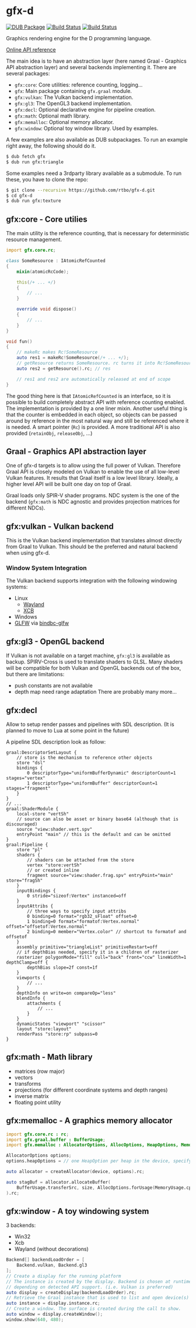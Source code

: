 # gfx-d

[![DUB Package](https://img.shields.io/dub/v/gfx.svg)](https://code.dlang.org/packages/gfx)
[![Build Status](https://travis-ci.com/rtbo/gfx-d.svg?branch=master)](https://travis-ci.com/rtbo/gfx-d)
[![Build Status](https://ci.appveyor.com/api/projects/status/github/rtbo/gfx-d?branch=master&svg=true)](https://ci.appveyor.com/project/rtbo/gfx-d)


Graphics rendering engine for the D programming language.

[Online API reference](https://rtbo.github.io/gfx-d/)

The main idea is to have an abstraction layer (here named Graal - Graphics API abstraction layer)
and several backends implementing it. There are several packages:

 - `gfx:core`:     Core utilities: reference counting, logging...
 - `gfx`:          Main package containing `gfx.graal` module.
 - `gfx:vulkan`:   The Vulkan backend implementation.
 - `gfx:gl3`:      The OpenGL3 backend implementation.
 - `gfx:decl`:     Optional declarative engine for pipeline creation.
 - `gfx:math`:     Optional math library.
 - `gfx:memalloc`: Optional memory allocator.
 - `gfx:window`:   Optional toy window library. Used by examples.

A few examples are also available as DUB subpackages.
To run an example right away, the following should do it.
```sh
$ dub fetch gfx
$ dub run gfx:triangle
```
Some examples need a 3rdparty library available as a submodule. To run these,
you have to clone the repo:
```sh
$ git clone --recursive https://github.com/rtbo/gfx-d.git
$ cd gfx-d
$ dub run gfx:texture
```

## gfx:core - Core utilies

The main utility is the reference counting, that is necessary for deterministic
resource management.

```d
import gfx.core.rc;

class SomeResource : IAtomicRefCounted
{
    mixin(atomicRcCode);

    this(/+ ... +/)
    {
        // ...
    }

    override void dispose()
    {
        // ...
    }
}

void fun()
{
    // makeRc makes Rc!SomeResource
    auto res1 = makeRc!SomeResource(/+ ... +/);
    // getResource returns SomeResource. rc turns it into Rc!SomeResource
    auto res2 = getResource().rc; // res

    // res1 and res2 are automatically released at end of scope
}
```
The good thing here is that `IAtomicRefCounted` is an interface, so it is possible
to build completely abstract API with reference counting enabled.
The implementation is provided by a one liner mixin.
Another useful thing is that the counter is embedded in each object,
so objects can be passed around by reference in the most natural way and still
be referenced where it is needed.
A smart pointer (`Rc`) is provided. A more traditional API is also provided (`retainObj`, `releaseObj`, ...)

## Graal - Graphics API abstraction layer

One of gfx-d targets is to allow using the full power of Vulkan.
Therefore Graal API is closely modeled on Vulkan to enable the use of all low-level
Vulkan features.
It results that Graal itself is a low level library.
Ideally, a higher level API will be built one day on top of Graal.

Graal loads only SPIR-V shader programs. NDC system is the one of the
backend (`gfx:math` is NDC agnostic and provides projection matrices for
different NDCs).

## gfx:vulkan - Vulkan backend

This is the Vulkan backend implementation that translates almost directly from
Graal to Vulkan. This should be the preferred and natural backend when using gfx-d.

### Window System Integration

The Vulkan backend supports integration with the following windowing systems:

- Linux
  - [Wayland](https://code.dlang.org/packages/wayland)
  - [XCB](https://code.dlang.org/packages/xcb-d)
- Windows
- [GLFW](https://www.glfw.org/docs/3.3/vulkan_guide.html) via [bindbc-glfw](https://code.dlang.org/packages/bindbc-glfw)

## gfx:gl3 - OpenGL backend

If Vulkan is not available on a target machine, `gfx:gl3` is available as backup.
SPIRV-Cross is used to translate shaders to GLSL. Many shaders will be
compatible for both Vulkan and OpenGL backends out of the box, but there are
limitations:
 - push constants are not available
 - depth map need range adaptation
There are probably many more...

## gfx:decl

Allow to setup render passes and pipelines with SDL description. (It is planned
to move to Lua at some point in the future)

A pipeline SDL description look as follow:
```sdl
graal:DescriptorSetLayout {
    // store is the mechanism to reference other objects
    store "dsl"
    bindings {
        0 descriptorType="uniformBufferDynamic" descriptorCount=1 stages="vertex"
        1 descriptorType="uniformBuffer" descriptorCount=1 stages="fragment"
    }
}
// ...
graal:ShaderModule {
    local-store "vertSh"
    // source can also be asset or binary base64 (although that is discouraged)
    source "view:shader.vert.spv"
    entryPoint "main" // this is the default and can be omitted
}
graal:Pipeline {
    store "pl"
    shaders {
        // shaders can be attached from the store
        vertex "store:vertSh"
        // or created inline
        fragment source="view:shader.frag.spv" entryPoint="main" store="fragSh"
    }
    inputBindings {
        0 stride="sizeof:Vertex" instanced=off
    }
    inputAttribs {
        // three ways to specify input attribs
        0 binding=0 format="rgb32_sFloat" offset=0
        1 binding=0 format="formatof:Vertex.normal" offset="offsetof:Vertex.normal"
        2 binding=0 member="Vertex.color" // shortcut to formatof and offsetof
    }
    assembly primitive="triangleList" primitiveRestart=off
    // if depthBias needed, specify it in a children of rasterizer
    rasterizer polygonMode="fill" cull="back" front="ccw" lineWidth=1 depthClamp=off {
        depthBias slope=2f const=1f
    }
    viewports {
        // ...
    }
    depthInfo on write=on compareOp="less"
    blendInfo {
        attachments {
            // ...
        }
    }
    dynamicStates "viewport" "scissor"
    layout "store:layout"
    renderPass "store:rp" subpass=0
}
```

## gfx:math - Math library

 - matrices (row major)
 - vectors
 - transforms
 - projections (for different coordinate systems and depth ranges)
 - inverse matrix
 - floating point utility

## gfx:memalloc - A graphics memory allocator

```d
import gfx.core.rc : rc;
import gfx.graal.buffer : BufferUsage;
import gfx.memalloc : AllocatorOptions, AllocOptions, HeapOptions, MemoryUsage;

AllocatorOptions options;
options.heapOptions = // one HeapOption per heap in the device, specifying default block size for each

auto allocator = createAllocator(device, options).rc;

auto stagBuf = allocator.allocateBuffer(
    BufferUsage.transferSrc, size, AllocOptions.forUsage(MemoryUsage.cpuToGpu)
).rc;
```

## gfx:window - A toy windowing system

3 backends:
 - Win32
 - Xcb
 - Wayland (without decorations)

```d
Backend[] backendLoadOrder = [
    Backend.vulkan, Backend.gl3
];
// Create a display for the running platform
// The instance is created by the display. Backend is chosen at runtime
// depending on detected API support. (i.e. Vulkan is preferred)
auto display = createDisplay(backendLoadOrder).rc;
// Retrieve the Graal instance that is used to list and open device(s)
auto instance = display.instance.rc;
// Create a window. The surface is created during the call to show.
auto window = display.createWindow();
window.show(640, 480);

```
